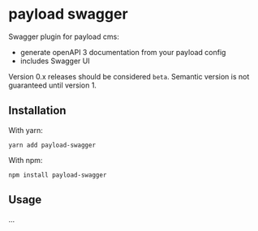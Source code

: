 # payload swagger

Swagger plugin for payload cms:

- generate openAPI 3 documentation from your payload config
- includes Swagger UI

Version 0.x releases should be considered `beta`. Semantic version is not guaranteed until version 1.

## Installation

With yarn:

```shell
yarn add payload-swagger
```

With npm:

```shell
npm install payload-swagger
```

## Usage

...

<!-- ## Version history

### v1.0

- Initial version -->
